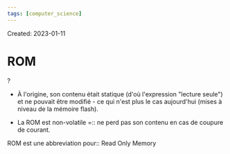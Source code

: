 ```yaml
---
tags: [computer_science] 
---
```

Created: 2023-01-11

# ROM
?
- À l'origine, son contenu était statique (d'où l'expression "lecture seule") et ne pouvait être modifié - ce qui n'est plus le cas aujourd'hui (mises à niveau de la mémoire flash).
<!--SR:!2024-03-21,263,250-->

- La ROM est non-volatile =:: ne perd pas son contenu en cas de coupure de courant.
<!--SR:!2025-02-04,450,252-->


ROM est une abbreviation pour:: Read Only Memory
<!--SR:!2026-01-12,693,270-->